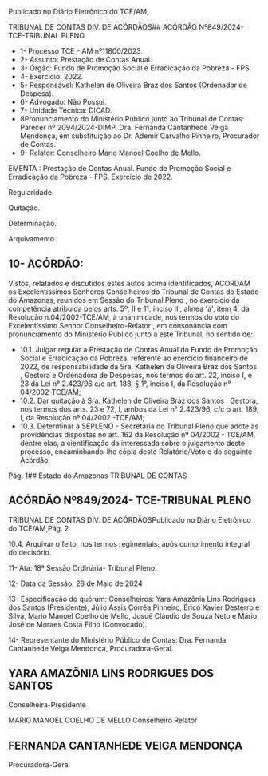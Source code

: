 Publicado  no  Diário  Eletrônico do TCE/AM,

TRIBUNAL DE CONTAS DIV. DE ACÓRDÃOS## ACÓRDÃO Nº849/2024- TCE-TRIBUNAL PLENO

- 1- Processo TCE - AM nº11800/2023.
- 2- Assunto: Prestação de Contas Anual.
- 3- Órgão: Fundo de Promoção Social e Erradicação da Pobreza - FPS.
- 4- Exercício: 2022.
- 5- Responsável: Kathelen de Oliveira Braz dos Santos (Ordenador de Despesa).
- 6- Advogado: Não Possui.
- 7- Unidade Técnica: DICAD.
- 8Pronunciamento do Ministério Público junto ao Tribunal de Contas: Parecer nº 2094/2024-DIMP,  Dra.  Fernanda  Cantanhede  Veiga  Mendonça,  em  substituição  ao Dr. Ademir Carvalho Pinheiro, Procurador de Contas.
- 9- Relator: Conselheiro Mario Manoel Coelho de Mello.

EMENTA :  Prestação  de  Contas  Anual.  Fundo  de Promoção Social e Erradicação da Pobreza - FPS. Exercício de 2022.

Regularidade.

Quitação.

Determinação.

Arquivamento.

## 10-  ACÓRDÃO:

Vistos, relatados e discutidos estes autos acima identificados, ACORDAM os Excelentíssimos Senhores Conselheiros do Tribunal de Contas do Estado do Amazonas, reunidos em Sessão do Tribunal Pleno , no exercício da competência atribuída pelos arts. 5º, II e 11, inciso III, alínea 'a', item 4, da Resolução n.04/2002-TCE/AM, à unanimidade, nos termos do voto do Excelentíssimo Senhor Conselheiro-Relator , em consonância com pronunciamento do Ministério Público junto a este Tribunal, no sentido de:

- 10.1. Julgar regular a  Prestação  de  Contas Anual  do  Fundo  de  Promoção Social e Erradicação da Pobreza, referente ao exercício financeiro de 2022,  de  responsabilidade  da Sra. Kathelen  de  Oliveira  Braz  dos Santos ,  Gestora  e  Ordenadora  de  Despesas,  nos  termos  do  art.  22, inciso I, e 23 da Lei n° 2.423/96 c/c art. 188, § 1°, inciso I, da Resolução n° 04/2002-TCE/AM;
- 10.2. Dar quitação à Sra. Kathelen de Oliveira Braz dos Santos , Gestora, nos termos dos arts. 23 e 72, I, ambos da Lei n° 2.423/96, c/c o art. 189, I, da Resolução nº 04/2002 -TCE/AM;
- 10.3. Determinar à  SEPLENO - Secretaria do Tribunal Pleno que adote as providências dispostas no art. 162 da Resolução nº 04/2002 - TCE/AM, dentre  elas,  a  cientificação  da  interessada  sobre  o  julgamento  deste processo, encaminhando-lhe cópia deste Relatório/Voto e do seguinte Acórdão;

Pág. 1## Estado do Amazonas TRIBUNAL DE CONTAS

## ACÓRDÃO Nº849/2024- TCE-TRIBUNAL PLENO

TRIBUNAL DE CONTAS DIV. DE ACÓRDÃOSPublicado  no  Diário  Eletrônico do TCE/AM,Pág. 2

10.4. Arquivar o feito, nos termos regimentais, após cumprimento integral do decisório.

11-  Ata: 18ª Sessão Ordinária- Tribunal Pleno.

12-  Data da Sessão: 28 de Maio de 2024

13-  Especificação  do  quórum: Conselheiros:  Yara  Amazônia  Lins  Rodrigues  dos Santos (Presidente), Júlio Assis Corrêa Pinheiro, Érico Xavier Desterro e Silva, Mario Manoel Coelho de Mello, Josué Cláudio de Souza Neto e Mário José de Moraes Costa Filho (Convocado).

14-  Representante do Ministério Público de Contas: Dra. Fernanda Cantanhede Veiga Mendonça, Procuradora-Geral.

## YARA AMAZÔNIA LINS RODRIGUES DOS SANTOS

Conselheira-Presidente

MARIO MANOEL COELHO DE MELLO Conselheiro Relator

## FERNANDA CANTANHEDE VEIGA MENDONÇA

Procuradora-Geral
